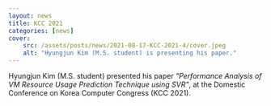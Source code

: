 ```yaml
---
layout: news
title: KCC 2021
categories: [news]
cover:
    src: /assets/posts/news/2021-08-17-KCC-2021-4/cover.jpeg
    alt: "Hyungjun Kim (M.S. student) is presenting his paper."
---
```

Hyungjun Kim (M.S. student) presented his paper _"Performance Analysis of VM Resource Usage Prediction Technique using SVR"_, at the Domestic Conference on Korea Computer Congress (KCC 2021).